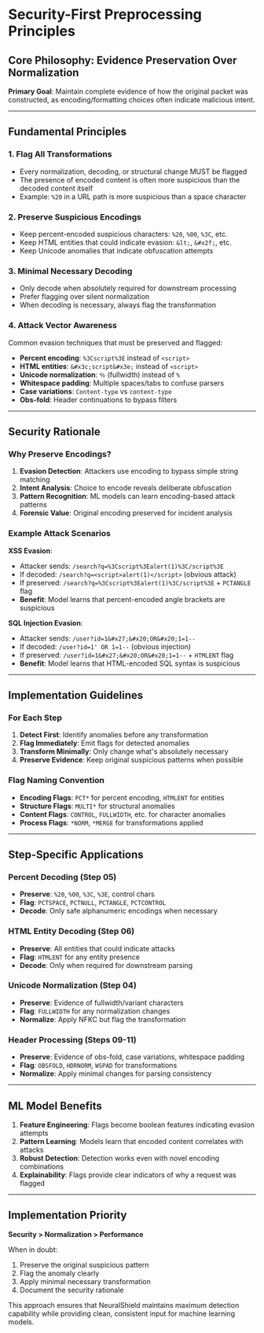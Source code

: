 # Security-First Preprocessing Principles

## Core Philosophy: Evidence Preservation Over Normalization

**Primary Goal**: Maintain complete evidence of how the original packet was constructed, as encoding/formatting choices often indicate malicious intent.

---

## Fundamental Principles

### 1. **Flag All Transformations**
- Every normalization, decoding, or structural change MUST be flagged
- The presence of encoded content is often more suspicious than the decoded content itself
- Example: `%20` in a URL path is more suspicious than a space character

### 2. **Preserve Suspicious Encodings**
- Keep percent-encoded suspicious characters: `%20`, `%00`, `%3C`, etc.
- Keep HTML entities that could indicate evasion: `&lt;`, `&#x2f;`, etc.
- Keep Unicode anomalies that indicate obfuscation attempts

### 3. **Minimal Necessary Decoding**
- Only decode when absolutely required for downstream processing
- Prefer flagging over silent normalization
- When decoding is necessary, always flag the transformation

### 4. **Attack Vector Awareness**
Common evasion techniques that must be preserved and flagged:
- **Percent encoding**: `%3Cscript%3E` instead of `<script>`
- **HTML entities**: `&#x3c;script&#x3e;` instead of `<script>`
- **Unicode normalization**: `％` (fullwidth) instead of `%`
- **Whitespace padding**: Multiple spaces/tabs to confuse parsers
- **Case variations**: `Content-type` vs `content-type`
- **Obs-fold**: Header continuations to bypass filters

---

## Security Rationale

### Why Preserve Encodings?

1. **Evasion Detection**: Attackers use encoding to bypass simple string matching
2. **Intent Analysis**: Choice to encode reveals deliberate obfuscation
3. **Pattern Recognition**: ML models can learn encoding-based attack patterns
4. **Forensic Value**: Original encoding preserved for incident analysis

### Example Attack Scenarios

**XSS Evasion**:
- Attacker sends: `/search?q=%3Cscript%3Ealert(1)%3C/script%3E`
- If decoded: `/search?q=<script>alert(1)</script>` (obvious attack)
- If preserved: `/search?q=%3Cscript%3Ealert(1)%3C/script%3E` + `PCTANGLE` flag
- **Benefit**: Model learns that percent-encoded angle brackets are suspicious

**SQL Injection Evasion**:
- Attacker sends: `/user?id=1&#x27;&#x20;OR&#x20;1=1--`
- If decoded: `/user?id=1' OR 1=1--` (obvious injection)
- If preserved: `/user?id=1&#x27;&#x20;OR&#x20;1=1--` + `HTMLENT` flag
- **Benefit**: Model learns that HTML-encoded SQL syntax is suspicious

---

## Implementation Guidelines

### For Each Step

1. **Detect First**: Identify anomalies before any transformation
2. **Flag Immediately**: Emit flags for detected anomalies
3. **Transform Minimally**: Only change what's absolutely necessary
4. **Preserve Evidence**: Keep original suspicious patterns when possible

### Flag Naming Convention

- **Encoding Flags**: `PCT*` for percent encoding, `HTMLENT` for entities
- **Structure Flags**: `MULTI*` for structural anomalies
- **Content Flags**: `CONTROL`, `FULLWIDTH`, etc. for character anomalies
- **Process Flags**: `*NORM`, `*MERGE` for transformations applied

---

## Step-Specific Applications

### Percent Decoding (Step 05)
- **Preserve**: `%20`, `%00`, `%3C`, `%3E`, control chars
- **Flag**: `PCTSPACE`, `PCTNULL`, `PCTANGLE`, `PCTCONTROL`
- **Decode**: Only safe alphanumeric encodings when necessary

### HTML Entity Decoding (Step 06)  
- **Preserve**: All entities that could indicate attacks
- **Flag**: `HTMLENT` for any entity presence
- **Decode**: Only when required for downstream parsing

### Unicode Normalization (Step 04)
- **Preserve**: Evidence of fullwidth/variant characters
- **Flag**: `FULLWIDTH` for any normalization changes
- **Normalize**: Apply NFKC but flag the transformation

### Header Processing (Steps 09-11)
- **Preserve**: Evidence of obs-fold, case variations, whitespace padding
- **Flag**: `OBSFOLD`, `HDRNORM`, `WSPAD` for transformations
- **Normalize**: Apply minimal changes for parsing consistency

---

## ML Model Benefits

1. **Feature Engineering**: Flags become boolean features indicating evasion attempts
2. **Pattern Learning**: Models learn that encoded content correlates with attacks
3. **Robust Detection**: Detection works even with novel encoding combinations
4. **Explainability**: Flags provide clear indicators of why a request was flagged

---

## Implementation Priority

**Security > Normalization > Performance**

When in doubt:
1. Preserve the original suspicious pattern
2. Flag the anomaly clearly
3. Apply minimal necessary transformation
4. Document the security rationale

This approach ensures that NeuralShield maintains maximum detection capability while providing clean, consistent input for machine learning models.
